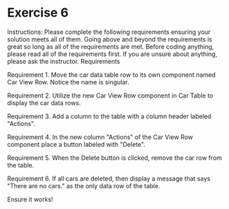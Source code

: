#  Exercise 6

Instructions: Please complete the following requirements ensuring your solution meets all of them. Going above and beyond the requirements is great so long as all of the requirements are met. Before coding anything, please read all of the requirements first. If you are unsure about anything, please ask the instructor.
Requirements

Requirement 1. Move the car data table row to its own component named Car View Row. Notice the name is singular.

Requirement 2. Utilize the new Car View Row component in Car Table to display the car data rows.

Requirement 3. Add a column to the table with a column header labeled "Actions".

Requirement 4. In the new column "Actions" of the Car View Row component place a button labeled with "Delete".

Requirement 5. When the Delete button is clicked, remove the car row from the table.

Requirement 6. If all cars are deleted, then display a message that says "There are no cars." as the only data row of the table.

Ensure it works!